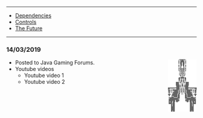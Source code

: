 * * *

* [Dependencies](DEPENDENCIES.md)
* [Controls](CONTROLS.md)
* [The Future](FUTURE.md)

* * *

### 14/03/2019

* Posted to Java Gaming Forums. <img align="right" src="images/Ship9.png">
* Youtube videos
    * Youtube video 1
    * Youtube video 2
